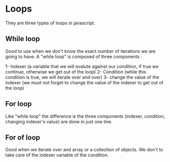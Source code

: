 # Loops
They are three types of loops in javascript.

## While loop
Good to use when we don't know the exact number of iterations we are going to have.
A "while loop" is composed of three components :

1- Indexer (a variable that we will evalute against our condition, if true we continue, otherwise we get out of the loop)
2- Condition (while this condition is true, we will iterate over and over)
3- change the value of the indexer (we must not forget to change the value of the indexer to get out of the loop)

## For loop

Like "while loop" the difference is the three components {indexer, condition, changing indexer's value} are done in just one line.

## For of loop

Good when we iterate over and array or a collection of objects. We don't to take care of the indexer variable of the condition.